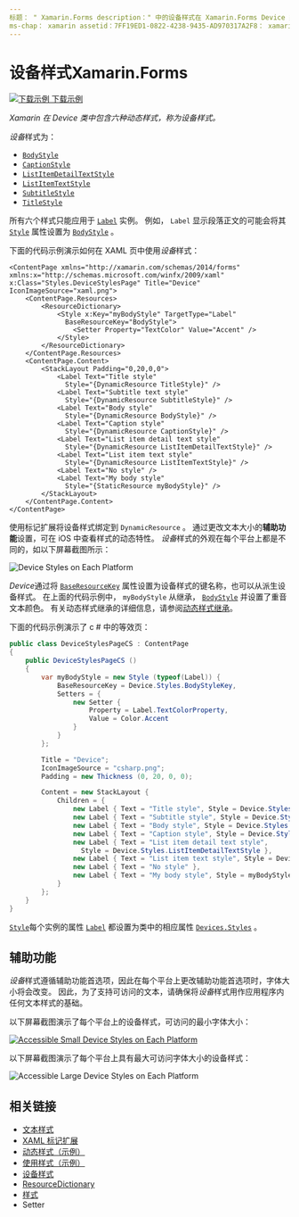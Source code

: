 ```yaml
---
标题： " Xamarin.Forms description：" 中的设备样式在 Xamarin.Forms Device 类中包含六个动态样式（称为设备样式）。 本文介绍如何在应用程序中使用设备样式 Xamarin.Forms 。
ms-chap： xamarin assetid：7FF19ED1-0822-4238-9435-AD970317A2F8： xamarin 窗体作者： davidbritch： dabritch ms. 日期：02/17/2016 非 loc： [ Xamarin.Forms ， Xamarin.Essentials ]
---
```


# <a name="device-styles-in-xamarinforms"></a>设备样式Xamarin.Forms

[![下载示例](~/media/shared/download.png) 下载示例](https://docs.microsoft.com/samples/xamarin/xamarin-forms-samples/userinterface-styles-dynamicstyles)

_Xamarin 在 Device 类中包含六种动态样式，称为设备样式。_

*设备*样式为：

- [`BodyStyle`](xref:Xamarin.Forms.Device.Styles.BodyStyle)
- [`CaptionStyle`](xref:Xamarin.Forms.Device.Styles.CaptionStyle)
- [`ListItemDetailTextStyle`](xref:Xamarin.Forms.Device.Styles.ListItemDetailTextStyle)
- [`ListItemTextStyle`](xref:Xamarin.Forms.Device.Styles.ListItemTextStyle)
- [`SubtitleStyle`](xref:Xamarin.Forms.Device.Styles.SubtitleStyle)
- [`TitleStyle`](xref:Xamarin.Forms.Device.Styles.TitleStyle)

所有六个样式只能应用于 [`Label`](xref:Xamarin.Forms.Label) 实例。 例如， `Label` 显示段落正文的可能会将其 [`Style`](xref:Xamarin.Forms.NavigableElement.Style) 属性设置为 [`BodyStyle`](xref:Xamarin.Forms.Device.Styles.BodyStyle) 。

下面的代码示例演示如何在 XAML 页中使用*设备*样式：

```xaml
<ContentPage xmlns="http://xamarin.com/schemas/2014/forms" xmlns:x="http://schemas.microsoft.com/winfx/2009/xaml" x:Class="Styles.DeviceStylesPage" Title="Device" IconImageSource="xaml.png">
    <ContentPage.Resources>
        <ResourceDictionary>
            <Style x:Key="myBodyStyle" TargetType="Label"
              BaseResourceKey="BodyStyle">
                <Setter Property="TextColor" Value="Accent" />
            </Style>
        </ResourceDictionary>
    </ContentPage.Resources>
    <ContentPage.Content>
        <StackLayout Padding="0,20,0,0">
            <Label Text="Title style"
              Style="{DynamicResource TitleStyle}" />
            <Label Text="Subtitle text style"
              Style="{DynamicResource SubtitleStyle}" />
            <Label Text="Body style"
              Style="{DynamicResource BodyStyle}" />
            <Label Text="Caption style"
              Style="{DynamicResource CaptionStyle}" />
            <Label Text="List item detail text style"
              Style="{DynamicResource ListItemDetailTextStyle}" />
            <Label Text="List item text style"
              Style="{DynamicResource ListItemTextStyle}" />
            <Label Text="No style" />
            <Label Text="My body style"
              Style="{StaticResource myBodyStyle}" />
        </StackLayout>
    </ContentPage.Content>
</ContentPage>
```

使用标记扩展将设备样式绑定到 `DynamicResource` 。 通过更改文本大小的**辅助功能**设置，可在 iOS 中查看样式的动态特性。 *设备*样式的外观在每个平台上都是不同的，如以下屏幕截图所示：

![](device-images/device-styles.png "Device Styles on Each Platform")

*Device*通过将 [`BaseResourceKey`](xref:Xamarin.Forms.Style.BaseResourceKey) 属性设置为设备样式的键名称，也可以从派生设备样式。 在上面的代码示例中， `myBodyStyle` 从继承， [`BodyStyle`](xref:Xamarin.Forms.Device.Styles.BodyStyle) 并设置了重音文本颜色。 有关动态样式继承的详细信息，请参阅[动态样式继承](~/xamarin-forms/user-interface/styles/xaml/dynamic.md#dynamic-style-inheritance)。

下面的代码示例演示了 c # 中的等效页：

```csharp
public class DeviceStylesPageCS : ContentPage
{
    public DeviceStylesPageCS ()
    {
        var myBodyStyle = new Style (typeof(Label)) {
            BaseResourceKey = Device.Styles.BodyStyleKey,
            Setters = {
                new Setter {
                    Property = Label.TextColorProperty,
                    Value = Color.Accent
                }
            }
        };

        Title = "Device";
        IconImageSource = "csharp.png";
        Padding = new Thickness (0, 20, 0, 0);

        Content = new StackLayout {
            Children = {
                new Label { Text = "Title style", Style = Device.Styles.TitleStyle },
                new Label { Text = "Subtitle style", Style = Device.Styles.SubtitleStyle },
                new Label { Text = "Body style", Style = Device.Styles.BodyStyle },
                new Label { Text = "Caption style", Style = Device.Styles.CaptionStyle },
                new Label { Text = "List item detail text style",
                  Style = Device.Styles.ListItemDetailTextStyle },
                new Label { Text = "List item text style", Style = Device.Styles.ListItemTextStyle },
                new Label { Text = "No style" },
                new Label { Text = "My body style", Style = myBodyStyle }
            }
        };
    }
}
```

[`Style`](xref:Xamarin.Forms.NavigableElement.Style)每个实例的属性 [`Label`](xref:Xamarin.Forms.Label) 都设置为类中的相应属性 [`Devices.Styles`](xref:Xamarin.Forms.Device.Styles) 。

## <a name="accessibility"></a>辅助功能

*设备*样式遵循辅助功能首选项，因此在每个平台上更改辅助功能首选项时，字体大小将会改变。 因此，为了支持可访问的文本，请确保将*设备*样式用作应用程序内任何文本样式的基础。

以下屏幕截图演示了每个平台上的设备样式，可访问的最小字体大小：

[![](device-images/minimum-size.png "Accessible Small Device Styles on Each Platform")](device-images/minimum-size-large.png#lightbox "Accessible Small Device Styles on Each Platform")

以下屏幕截图演示了每个平台上具有最大可访问字体大小的设备样式：

![](device-images/maximum-size.png "Accessible Large Device Styles on Each Platform")

## <a name="related-links"></a>相关链接

- [文本样式](~/xamarin-forms/user-interface/text/styles.md)
- [XAML 标记扩展](~/xamarin-forms/xaml/xaml-basics/xaml-markup-extensions.md)
- [动态样式（示例）](https://docs.microsoft.com/samples/xamarin/xamarin-forms-samples/userinterface-styles-dynamicstyles)
- [使用样式（示例）](https://docs.microsoft.com/samples/xamarin/xamarin-forms-samples/workingwithstyles)
- [设备样式](xref:Xamarin.Forms.Device.Styles)
- [ResourceDictionary](xref:Xamarin.Forms.ResourceDictionary)
- [样式](xref:Xamarin.Forms.Style)
- [](xref:Xamarin.Forms.Setter)Setter

